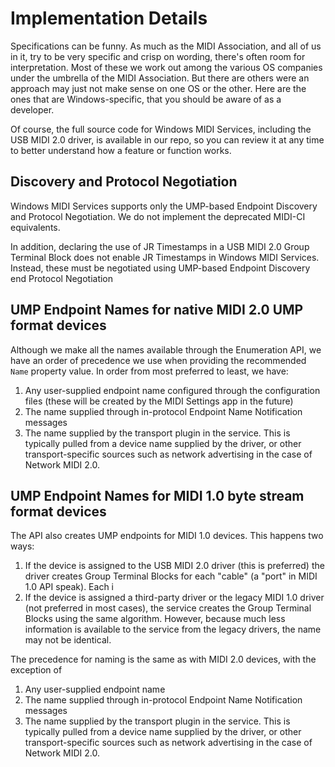 # Implementation Details

Specifications can be funny. As much as the MIDI Association, and all of us in it, try to be very specific and crisp on wording, there's often room for interpretation. Most of these we work out among the various OS companies under the umbrella of the MIDI Association. But there are others were an approach may just not make sense on one OS or the other. Here are the ones that are Windows-specific, that you should be aware of as a developer.

Of course, the full source code for Windows MIDI Services, including the USB MIDI 2.0 driver, is available in our repo, so you can review it at any time to better understand how a feature or function works.

## Discovery and Protocol Negotiation

Windows MIDI Services supports only the UMP-based Endpoint Discovery and Protocol Negotiation. We do not implement the deprecated MIDI-CI equivalents.

In addition, declaring the use of JR Timestamps in a USB MIDI 2.0 Group Terminal Block does not enable JR Timestamps in Windows MIDI Services. Instead, these must be negotiated using UMP-based Endpoint Discovery end Protocol Negotiation

## UMP Endpoint Names for native MIDI 2.0 UMP format devices

Although we make all the names available through the Enumeration API, we have an order of precedence we use when providing the recommended `Name` property value. In order from most preferred to least, we have:

1. Any user-supplied endpoint name configured through the configuration files (these will be created by the MIDI Settings app in the future)
2. The name supplied through in-protocol Endpoint Name Notification messages
3. The name supplied by the transport plugin in the service. This is typically pulled from a device name supplied by the driver, or other transport-specific sources such as network advertising in the case of Network MIDI 2.0.

## UMP Endpoint Names for MIDI 1.0 byte stream format devices

The API also creates UMP endpoints for MIDI 1.0 devices. This happens two ways:

1. If the device is assigned to the USB MIDI 2.0 driver (this is preferred) the driver creates Group Terminal Blocks for each "cable" (a "port" in MIDI 1.0 API speak). Each i
2. If the device is assigned a third-party driver or the legacy MIDI 1.0 driver (not preferred in most cases), the service creates the Group Terminal Blocks using the same algorithm. However, because much less information is available to the service from the legacy drivers, the name may not be identical.

The precedence for naming is the same as with MIDI 2.0 devices, with the exception of 

1. Any user-supplied endpoint name
2. The name supplied through in-protocol Endpoint Name Notification messages
3. The name supplied by the transport plugin in the service. This is typically pulled from a device name supplied by the driver, or other transport-specific sources such as network advertising in the case of Network MIDI 2.0.
